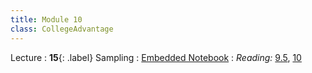 ```yaml
---
title: Module 10
class: CollegeAdvantage
---
```


Lecture
: **15**{: .label} Sampling
: [Embedded Notebook](https://colab.research.google.com/drive/186YAGNoaDyVtVkK7WkOdkXWYEOxb9c-2)
: _Reading:_ [9.5](https://inferentialthinking.com/chapters/09/5/Finding_Probabilities.html), [10](https://inferentialthinking.com/chapters/10/Sampling_and_Empirical_Distributions.html)
